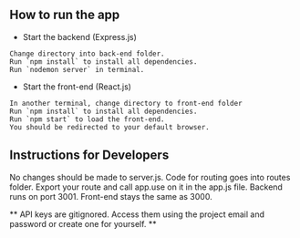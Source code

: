 ## How to run the app 

- Start the backend (Express.js)

```
Change directory into back-end folder.
Run `npm install` to install all dependencies.
Run `nodemon server` in terminal.
```

- Start the front-end (React.js)

```
In another terminal, change directory to front-end folder
Run `npm install` to install all dependencies.
Run `npm start` to load the front-end.
You should be redirected to your default browser.
```


## Instructions for Developers
No changes should be made to server.js.
Code for routing goes into routes folder.
Export your route and call app.use on it in the app.js file.
Backend runs on port 3001. Front-end stays the same as 3000.

** API keys are gitignored. Access them using the project email and password or create one for yourself. **
